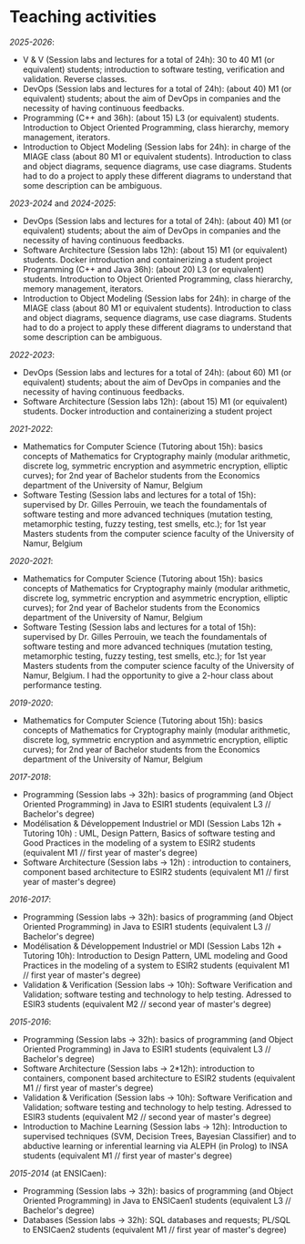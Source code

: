 # Teaching activities
*2025-2026*:
   * V & V (Session labs and lectures for a total of 24h): 30 to 40 M1 (or equivalent) students; introduction to software testing, verification and validation. Reverse classes.
   * DevOps (Session labs and lectures for a total of 24h): (about 40) M1 (or equivalent) students; about the aim of DevOps in companies and the necessity of having continuous feedbacks.
   * Programming (C++ and 36h): (about 15) L3 (or equivalent) students. Introduction to Object Oriented Programming, class hierarchy, memory management, iterators.
   * Introduction to Object Modeling (Session labs for 24h): in charge of the MIAGE class (about 80 M1 or equivalent students). Introduction to class and object diagrams, sequence diagrams, use case diagrams. Students had to do a project to apply these different diagrams to understand that some description can be ambiguous.


*2023-2024* and *2024-2025*:
   * DevOps (Session labs and lectures for a total of 24h): (about 40) M1 (or equivalent) students; about the aim of DevOps in companies and the necessity of having continuous feedbacks.
   * Software Architecture (Session labs 12h): (about 15) M1 (or equivalent) students. Docker introduction and containerizing a student project
   * Programming (C++ and Java 36h): (about 20) L3 (or equivalent) students. Introduction to Object Oriented Programming, class hierarchy, memory management, iterators.
   * Introduction to Object Modeling (Session labs for 24h): in charge of the MIAGE class (about 80 M1 or equivalent students). Introduction to class and object diagrams, sequence diagrams, use case diagrams. Students had to do a project to apply these different diagrams to understand that some description can be ambiguous.

*2022-2023*:
   * DevOps (Session labs and lectures for a total of 24h): (about 60) M1 (or equivalent) students; about the aim of DevOps in companies and the necessity of having continuous feedbacks.
   * Software Architecture (Session labs 12h): (about 15) M1 (or equivalent) students. Docker introduction and containerizing a student project

*2021-2022*:
   * Mathematics for Computer Science (Tutoring about 15h): basics concepts of Mathematics for Cryptography mainly (modular arithmetic, discrete log, symmetric encryption and asymmetric encryption, elliptic curves); for 2nd year of Bachelor students from the Economics department of the University of Namur, Belgium
   * Software Testing (Session labs and lectures for a total of 15h): supervised by Dr. Gilles Perrouin, we teach the foundamentals of software testing and more advanced techniques (mutation testing, metamorphic testing, fuzzy testing, test smells, etc.); for 1st year Masters students from the computer science faculty of the University of Namur, Belgium

*2020-2021*:
   * Mathematics for Computer Science (Tutoring about 15h): basics concepts of Mathematics for Cryptography mainly (modular arithmetic, discrete log, symmetric encryption and asymmetric encryption, elliptic curves); for 2nd year of Bachelor students from the Economics department of the University of Namur, Belgium
   * Software Testing (Session labs and lectures for a total of 15h): supervised by Dr. Gilles Perrouin, we teach the foundamentals of software testing and more advanced techniques (mutation testing, metamorphic testing, fuzzy testing, test smells, etc.); for 1st year Masters students from the computer science faculty of the University of Namur, Belgium. I had the opportunity to give a 2-hour class about performance testing.

*2019-2020*:
   * Mathematics for Computer Science (Tutoring about 15h): basics concepts of Mathematics for Cryptography mainly (modular arithmetic, discrete log, symmetric encryption and asymmetric encryption, elliptic curves); for 2nd year of Bachelor students from the Economics department of the University of Namur, Belgium

*2017-2018*:
   * Programming (Session labs -> 32h): basics of programming (and Object Oriented Programming) in Java to ESIR1 students (equivalent L3 // Bachelor's degree)
   * Modélisation & Développement Industriel or MDI (Session Labs 12h + Tutoring 10h) : UML, Design Pattern, Basics of software testing and Good Practices in the modeling of a system to ESIR2 students (equivalent M1 // first year of master's degree)
   * Software Architecture (Session labs -> 12h) : introduction to containers, component based architecture to ESIR2 students (equivalent M1 // first year of master's degree)

*2016-2017*:
   * Programming (Session labs -> 32h): basics of programming (and Object Oriented Programming) in Java to ESIR1 students (equivalent L3 // Bachelor's degree)
   * Modélisation & Développement Industriel or MDI (Session Labs 12h + Tutoring 10h): Introduction to Design Pattern, UML modeling and Good Practices in the modeling of a system to ESIR2 students (equivalent M1 // first year of master's degree)
   * Validation & Verification (Session labs -> 10h): Software Verification and Validation; software testing and technology to help testing. Adressed to ESIR3 students (equivalent M2 // second year of master's degree)

*2015-2016*:
   * Programming (Session labs -> 32h): basics of programming (and Object Oriented Programming) in Java to ESIR1 students (equivalent L3 // Bachelor's degree)
   * Software Architecture (Session labs -> 2*12h): introduction to containers, component based architecture to ESIR2 students (equivalent M1 // first year of master's degree)
   * Validation & Verification (Session labs -> 10h): Software Verification and Validation; software testing and technology to help testing. Adressed to ESIR3 students (equivalent M2 // second year of master's degree)
   * Introduction to Machine Learning (Session labs -> 12h): Introduction to supervised techniques (SVM, Decision Trees, Bayesian Classifier) and to abductive learning or inferential learning via ALEPH (in Prolog) to INSA students (equivalent M1 // first year of master's degree)

*2015-2014* (at ENSICaen):
   * Programming (Session labs -> 32h): basics of programming (and Object Oriented Programming) in Java to ENSICaen1 students (equivalent L3 // Bachelor's degree)
   * Databases (Session labs -> 32h): SQL databases and requests; PL/SQL to ENSICaen2 students (equivalent M1 // first year of master's degree)
